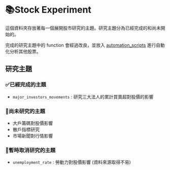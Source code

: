 # 📚Stock Experiment

這個資料夾存放著每一個展開股市研究的主題。研究主題分為已經完成的和尚未開始的。

完成的研究主題中的 function 會經過改良，並放入 [automation_scripts](https://github.com/nuts-has-been-taken/tw-stock/tree/main/automation_scripts) 進行自動化分析其他股票。

## 研究主題

### ✅已經完成的主題

- `major_investors_movements` : 研究三大法人的累計買賣超對股價的影響

### 📝尚未研究的主題

- 大戶籌碼對股價影響
- 散戶指標研究
- 市場新聞對行情影響

### 🚧暫時取消研究的主題

- `unemployment_rate` : 勞動力對股價影響 (資料來源取得不易)
